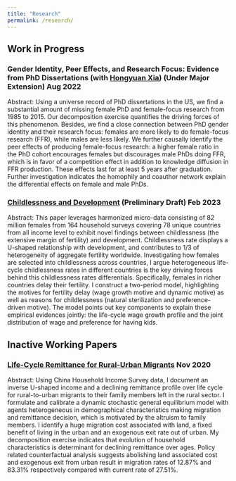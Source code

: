 ```yaml
---
title: "Research"
permalink: /research/
---
```

## Work in Progress

### Gender Identity, Peer Effects, and Research Focus: Evidence from PhD Dissertations (with [Hongyuan Xia](https://economics.cornell.edu/hongyuan-xia)) (Under Major Extension) Aug 2022

Abstract: Using a universe record of PhD dissertations in the US, we find a substantial amount of missing female PhD and female-focus research from 1985 to 2015. Our decomposition exercise quantifies the driving forces of this phenomenon. Besides, we find a close connection between PhD gender identity and their research focus: females are more likely to do female-focus research (FFR), while males are less likely. We further causally identify the peer effects of producing female-focus research: a higher female ratio in the PhD cohort encourages females but discourages male PhDs doing FFR, which is in favor of a competition effect in addition to knowledge diffusion in FFR production. These effects last for at least 5 years after graduation. Further investigation indicates the homophily and coauthor network explain the differential effects on female and male PhDs.

### [Childlessness and Development](https://paulwdai.github.io/files/childlessness.pdf) (Preliminary Draft) Feb 2023

Abstract: This paper leverages harmonized micro-data consisting of 82 million females from 164 household surveys covering 78 unique countries from all income level to exhibit novel findings between childlessness (the extensive margin of fertility) and development. Childlessness rate displays a U-shaped relationship with development, and contributes to 1/3 of heterogeneity of aggregate fertility worldwide. Investigating how females are selected into childlessness across countries, I argue heterogeneous life-cycle childlessness rates in different countries is the key driving forces behind this childlessness rates differentials. Specifically, females in richer countries delay their fertility. I construct a two-period model, highlighting the motives for fertility delay (wage growth motive and dynamic motive) as well as reasons for childlessness (natural sterilization and preference-driven motive). The model points out key components to explain these empirical evidences jointly: the life-cycle wage growth profile and the joint distribution of wage and preference for having kids.

## Inactive Working Papers

### [Life-Cycle Remittance for Rural-Urban Migrants](https://paulwdai.github.io/files/remittance.pdf) Nov 2020

Abstract: Using China Household Income Survey data, I document an inverse U-shaped income and a declining remittance profile over life cycle for rural-to-urban migrants to their family members left in the rural sector. I formulate and calibrate a dynamic stochastic general equilibrium model with agents heterogeneous in demographical characteristics making migration and remittance decision, which is motivated by the altruism to family members. I identify a huge migration cost associated with land, a fixed benefit of living in the urban and an exogenous exit rate out of urban. My decomposition exercise indicates that evolution of household characteristics is determinant for declining remittance over ages. Policy related counterfactual analysis suggests abolishing land associated cost and exogenous exit from urban result in migration rates of  12.87% and 83.31% respectively compared with current rate of 27.51%.
